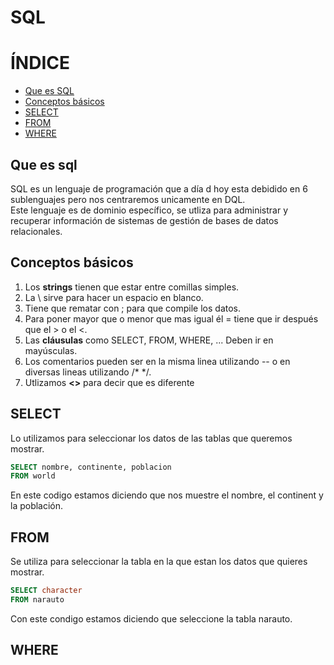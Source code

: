 # SQL  
  
# ÍNDICE
- [Que es SQL](#Que-es-sql) 
- [Conceptos básicos](#Conceptos-básicos)  
- [SELECT](#SELECT)
- [FROM](#FROM)  
- [WHERE](#WHERE)
## Que es sql  
SQL es un lenguaje de programación que a día d hoy esta debidido en 6 sublenguajes pero nos centraremos unicamente en DQL.  
Este lenguaje es de dominio específico, se utliza para administrar y recuperar información de sistemas de gestión de bases de datos relacionales.  
  
  ## Conceptos básicos  
  1. Los **strings** tienen que estar entre comillas simples.  
  2. La \ sirve para hacer un espacio en blanco.
  3. Tiene que rematar con ; para que compile los datos.  
  4. Para poner mayor que o menor que mas igual él = tiene que ir después que el > o el <.  
  5. Las **cláusulas** como SELECT, FROM, WHERE, ... Deben ir en mayúsculas.
  6. Los comentarios pueden ser en la misma linea utilizando -- o en diversas lineas utilizando /* */.
  7. Utlizamos **<>** para decir que es diferente
    
## SELECT
Lo utilizamos para seleccionar los datos de las tablas que queremos mostrar.  
```sql
SELECT nombre, continente, poblacion
FROM world
```
En este codigo estamos diciendo que nos muestre el nombre, el continent y la población.  
  
## FROM
Se utiliza para seleccionar la tabla en la que estan los datos que quieres mostrar.
```sql
SELECT character
FROM narauto
```
Con este condigo estamos diciendo que seleccione la tabla narauto.  

## WHERE
